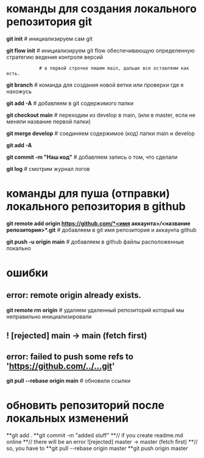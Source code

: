 # команды для создания локального репозитория git

**git init**        # инициализируем сам git

**git flow init**  # инициализируем git flow обеспечивающую определенную стратегию ведения контроля версий

                # в первой строчке пишем main, дальше все оставляем как есть.

**git branch**     # команда для создания новой ветки или проверки где я нахожусь


**git add -A**     # добавляем в git содержимого папки


**git checkout main** # переходим из develop в main, (или в master, если не меняли название первой папки)

**git merge develop** # соединяем содержимое (код) папки main и develop

**git add -A** 

**git commit -m "Наш код"** # добавляем запись о том, что сделали

**git log**        # смотрим журнал логов

# команды для пуша (отправки) локального репозитория в github

**git remote add origin https://github.com/*<имя аккаунта>*/*<название репозитория>*.git**    # добавляем в git имя репозитория и аккаунта github

**git push -u origin main** # добавляем в github файлы расположенные локально

# ошибки
## error: remote origin already exists.
**git remote rm origin** # удаляем удаленный репозиторий который мы неправильно инициализировали

##  ! [rejected]        main -> main (fetch first)
## error: failed to push some refs to 'https://github.com/../...git'
**git pull --rebase origin main** # обновили ссылки  

# обновить репозиторий после локальных изменений  
**git add .
**git commit -m "added stuff"
**// if you create readme.md online
**// there will be an error ![rejected] master -> master (fetch first)
**// so, you have to 
**git pull --rebase origin master
**git push origin master
